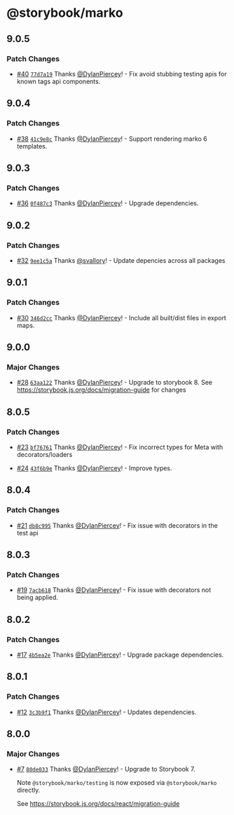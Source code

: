 # @storybook/marko

## 9.0.5

### Patch Changes

- [#40](https://github.com/storybookjs/marko/pull/40) [`77d7a19`](https://github.com/storybookjs/marko/commit/77d7a196bcbafdbd31eb36fd9eeea29bd2efd060) Thanks [@DylanPiercey](https://github.com/DylanPiercey)! - Fix avoid stubbing testing apis for known tags api components.

## 9.0.4

### Patch Changes

- [#38](https://github.com/storybookjs/marko/pull/38) [`41c9e8c`](https://github.com/storybookjs/marko/commit/41c9e8c874b0b6208a239be9013c2f16b9526d7d) Thanks [@DylanPiercey](https://github.com/DylanPiercey)! - Support rendering marko 6 templates.

## 9.0.3

### Patch Changes

- [#36](https://github.com/storybookjs/marko/pull/36) [`0f487c3`](https://github.com/storybookjs/marko/commit/0f487c3007271b9f184c6739cba23052142f52e6) Thanks [@DylanPiercey](https://github.com/DylanPiercey)! - Upgrade dependencies.

## 9.0.2

### Patch Changes

- [#32](https://github.com/storybookjs/marko/pull/32) [`9ee1c5a`](https://github.com/storybookjs/marko/commit/9ee1c5ac8ade2a05eca3f024eb983799de64a985) Thanks [@svallory](https://github.com/svallory)! - Update depencies across all packages

## 9.0.1

### Patch Changes

- [#30](https://github.com/storybookjs/marko/pull/30) [`346d2cc`](https://github.com/storybookjs/marko/commit/346d2cce85c6dc96a787e93a3fb1e677aa64b1e2) Thanks [@DylanPiercey](https://github.com/DylanPiercey)! - Include all built/dist files in export maps.

## 9.0.0

### Major Changes

- [#28](https://github.com/storybookjs/marko/pull/28) [`63aa122`](https://github.com/storybookjs/marko/commit/63aa122c97ecf277fe6ff55be9708c3e44833d56) Thanks [@DylanPiercey](https://github.com/DylanPiercey)! - Upgrade to storybook 8. See https://storybook.js.org/docs/migration-guide for changes

## 8.0.5

### Patch Changes

- [#23](https://github.com/storybookjs/marko/pull/23) [`bf76761`](https://github.com/storybookjs/marko/commit/bf7676120e7ed1c106f663c06f3d5e608e4f4338) Thanks [@DylanPiercey](https://github.com/DylanPiercey)! - Fix incorrect types for Meta with decorators/loaders

- [#24](https://github.com/storybookjs/marko/pull/24) [`43f6b9e`](https://github.com/storybookjs/marko/commit/43f6b9e318684a4a8edd1109dce39ba37b5eddf6) Thanks [@DylanPiercey](https://github.com/DylanPiercey)! - Improve types.

## 8.0.4

### Patch Changes

- [#21](https://github.com/storybookjs/marko/pull/21) [`db8c995`](https://github.com/storybookjs/marko/commit/db8c9950ddd13d7355c8181fd923184d079e989c) Thanks [@DylanPiercey](https://github.com/DylanPiercey)! - Fix issue with decorators in the test api

## 8.0.3

### Patch Changes

- [#19](https://github.com/storybookjs/marko/pull/19) [`7acb618`](https://github.com/storybookjs/marko/commit/7acb618d91d58f1f498dc9ff5e902fc0c0c90565) Thanks [@DylanPiercey](https://github.com/DylanPiercey)! - Fix issue with decorators not being applied.

## 8.0.2

### Patch Changes

- [#17](https://github.com/storybookjs/marko/pull/17) [`4b5ea2e`](https://github.com/storybookjs/marko/commit/4b5ea2e6011cd85935762c27c7da71db7da93fcb) Thanks [@DylanPiercey](https://github.com/DylanPiercey)! - Upgrade package dependencies.

## 8.0.1

### Patch Changes

- [#12](https://github.com/storybookjs/marko/pull/12) [`3c3b9f1`](https://github.com/storybookjs/marko/commit/3c3b9f10813cf5ed4ec798de1afe8b9de7ffc9b2) Thanks [@DylanPiercey](https://github.com/DylanPiercey)! - Updates dependencies.

## 8.0.0

### Major Changes

- [#7](https://github.com/storybookjs/marko/pull/7) [`80de033`](https://github.com/storybookjs/marko/commit/80de033f646d50ef62e8650d0bf3c34e68c2edcc) Thanks [@DylanPiercey](https://github.com/DylanPiercey)! - Upgrade to Storybook 7.

  Note `@storybook/marko/testing` is now exposed via `@storybook/marko` directly.

  See https://storybook.js.org/docs/react/migration-guide
